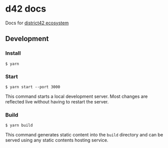 # d42 docs

Docs for [district42 ecosystem](https://github.com/topics/district42)

## Development

### Install

```
$ yarn
```

### Start

```
$ yarn start --port 3000
```

This command starts a local development server. Most changes are reflected live without having to restart the server.

### Build

```
$ yarn build
```

This command generates static content into the `build` directory and can be served using any static contents hosting service.
